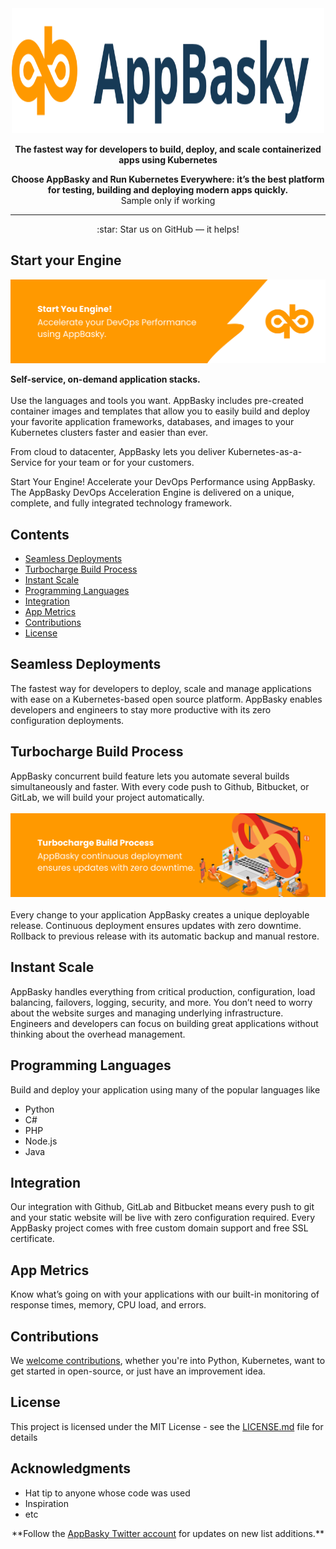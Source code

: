 <div align="center">
	<img width="500" height="200" src="media/logo.svg" alt="AppBasky">
    <p><b>The fastest way for developers to build, deploy, and scale containerized apps using Kubernetes</b> <br>
    <p><b>Choose AppBasky and Run Kubernetes Everywhere: it’s the best platform for testing, building and deploying modern apps quickly.</b> <br> Sample only if working
	<hr>

</div>
<div align="center">
    :star: Star us on GitHub — it helps!
</div>

## Start your Engine

<img src="media/header.png" alt="AppBasky">

<p><b>Self-service, on-demand application stacks.</b><br><br>
Use the languages and tools you want. AppBasky includes pre-created container images and templates that allow you to easily build and deploy your favorite application frameworks, databases, and images to your Kubernetes clusters faster and easier than ever.

From cloud to datacenter, AppBasky lets you deliver Kubernetes-as-a-Service for your team or for your customers.

Start Your Engine! Accelerate your DevOps Performance using AppBasky.
The AppBasky DevOps Acceleration Engine is delivered on a unique, complete, and fully integrated technology framework. 
<br>
## Contents

- [Seamless Deployments](#seamless-deployments)
- [Turbocharge Build Process](#turbocharge-build-process)
- [Instant Scale](#instant-scale)
- [Programming Languages](#programming-languages)
- [Integration](#integration)
- [App Metrics](#app-metrics)
- [Contributions](#contributions)
- [License](#license)

## Seamless Deployments
The fastest way for developers to deploy, scale and manage applications with ease on a Kubernetes-based open source platform. AppBasky enables developers and engineers to stay more productive with its zero configuration deployments. 

## Turbocharge Build Process
AppBasky concurrent build feature lets you automate several builds simultaneously and faster. With every code push to Github, Bitbucket, or GitLab, we will build your project automatically.
</br></br>
<img src="media/turbocharge.png" alt="AppBasky-turbocharge">
</br></br>
Every change to your application AppBasky creates a unique deployable release. Continuous deployment ensures updates with zero downtime. Rollback to previous release with its automatic backup and manual restore.

## Instant Scale
AppBasky handles everything from critical production, configuration, load balancing, failovers, logging, security, and more. You don’t need to worry about the website surges and managing underlying infrastructure. Engineers and developers can focus on building great applications without thinking about the overhead management.

## Programming Languages

Build and deploy your application using many of the popular languages like 
* Python
* C#
* PHP
* Node.js
* Java

## Integration

Our integration with Github, GitLab and Bitbucket means every push to git and your static website will be live with zero configuration required. Every AppBasky project comes with free custom domain support and free SSL certificate. 

## App Metrics

Know what’s going on with your applications with our built-in monitoring of response times, memory, CPU load, and errors.

## Contributions
We <a href="https://github.com/AppBasky/appbasky">welcome contributions</a>, whether you're into Python, Kubernetes, want to get started in open-source, or just have an improvement idea.
    
## License

This project is licensed under the MIT License - see the [LICENSE.md](LICENSE.md) file for details

## Acknowledgments

* Hat tip to anyone whose code was used
* Inspiration
* etc

<div align="center">
	**Follow the <a href="https://twitter.com/appbasky">AppBasky Twitter account</a> for updates on new list additions.**<br>
</div>
